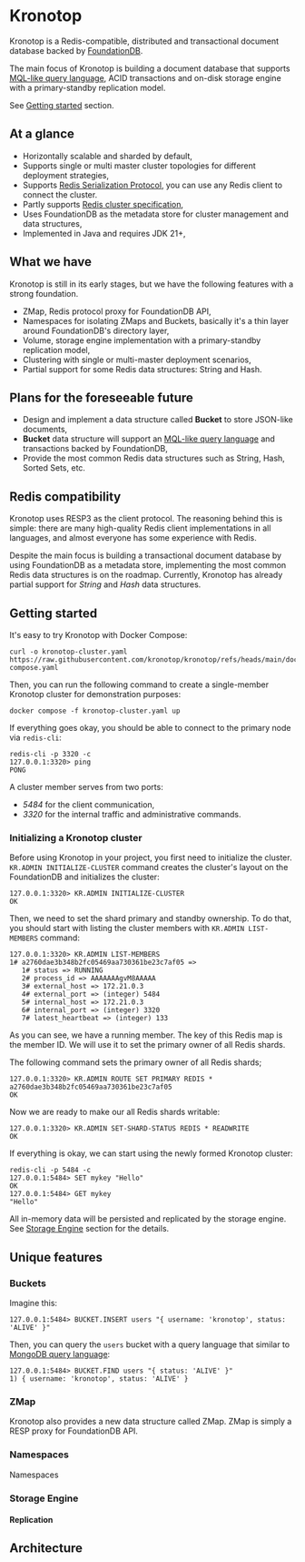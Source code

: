 # Kronotop

Kronotop is a Redis-compatible, distributed and transactional document database backed by [FoundationDB](https://www.foundationdb.org/).

The main focus of Kronotop is building a document database that supports [MQL-like query language](https://www.mongodb.com/docs/manual/reference/operator/), ACID transactions
and on-disk storage engine with a primary-standby replication model.

See [Getting started](#getting-started) section.

## At a glance

* Horizontally scalable and sharded by default,
* Supports single or multi master cluster topologies for different deployment strategies,
* Supports [Redis Serialization Protocol](https://redis.io/docs/latest/develop/reference/protocol-spec/), you can use any Redis client to connect the cluster.
* Partly supports [Redis cluster specification](https://redis.io/docs/latest/operate/oss_and_stack/reference/cluster-spec/),
* Uses FoundationDB as the metadata store for cluster management and data structures,
* Implemented in Java and requires JDK 21+,

## What we have

Kronotop is still in its early stages, but we have the following features with a strong foundation.

* ZMap, Redis protocol proxy for FoundationDB API,
* Namespaces for isolating ZMaps and Buckets, basically it's a thin layer around FoundationDB's directory layer,
* Volume, storage engine implementation with a primary-standby replication model,
* Clustering with single or multi-master deployment scenarios,
* Partial support for some Redis data structures: String and Hash.

## Plans for the foreseeable future

* Design and implement a data structure called **Bucket** to store JSON-like documents,
* **Bucket** data structure will support an [MQL-like query language](https://www.mongodb.com/docs/manual/reference/operator/) and transactions backed by FoundationDB,
* Provide the most common Redis data structures such as String, Hash, Sorted Sets, etc.

## Redis compatibility

Kronotop uses RESP3 as the client protocol. The reasoning behind this is simple: there are many high-quality Redis client implementations
in all languages, and almost everyone has some experience with Redis.

Despite the main focus is building a transactional document database by using FoundationDB as a metadata store, implementing the
most common Redis data structures is on the roadmap. Currently, Kronotop has already partial support for *String* and *Hash* data structures.

## Getting started

It's easy to try Kronotop with Docker Compose:

```
curl -o kronotop-cluster.yaml https://raw.githubusercontent.com/kronotop/kronotop/refs/heads/main/docker/docker-compose.yaml
```

Then, you can run the following command to create a single-member Kronotop cluster for demonstration purposes:

```
docker compose -f kronotop-cluster.yaml up 
```

If everything goes okay, you should be able to connect to the primary node via `redis-cli`:

```
redis-cli -p 3320 -c
127.0.0.1:3320> ping
PONG
```

A cluster member serves from two ports:

* *5484* for the client communication,
* *3320* for the internal traffic and administrative commands.

### Initializing a Kronotop cluster

Before using Kronotop in your project, you first need to initialize the cluster. `KR.ADMIN INITIALIZE-CLUSTER` command creates
the cluster's layout on the FoundationDB and initializes the cluster:

```
127.0.0.1:3320> KR.ADMIN INITIALIZE-CLUSTER
OK
```

Then, we need to set the shard primary and standby ownership. To do that, you should start with listing the cluster members with
`KR.ADMIN LIST-MEMBERS` command:

```
127.0.0.1:3320> KR.ADMIN LIST-MEMBERS
1# a2760dae3b348b2fc05469aa730361be23c7af05 =>
   1# status => RUNNING
   2# process_id => AAAAAAAgvM8AAAAA
   3# external_host => 172.21.0.3
   4# external_port => (integer) 5484
   5# internal_host => 172.21.0.3
   6# internal_port => (integer) 3320
   7# latest_heartbeat => (integer) 133
```

As you can see, we have a running member. The key of this Redis map is the member ID.
We will use it to set the primary owner of all Redis shards.

The following command sets the primary owner of all Redis shards;

```
127.0.0.1:3320> KR.ADMIN ROUTE SET PRIMARY REDIS * a2760dae3b348b2fc05469aa730361be23c7af05
OK
```

Now we are ready to make our all Redis shards writable:

```
127.0.0.1:3320> KR.ADMIN SET-SHARD-STATUS REDIS * READWRITE
OK
```

If everything is okay, we can start using the newly formed Kronotop cluster:

```
redis-cli -p 5484 -c
127.0.0.1:5484> SET mykey "Hello"
OK
127.0.0.1:5484> GET mykey
"Hello"
```

All in-memory data will be persisted and replicated by the storage engine. See [Storage Engine](#storage-engine) section for the details.

## Unique features

### Buckets

Imagine this:

```
127.0.0.1:5484> BUCKET.INSERT users "{ username: 'kronotop', status: 'ALIVE' }"
```

Then, you can query the `users` bucket with a query language that similar to [MongoDB query language](https://www.mongodb.com/docs/manual/reference/):

```
127.0.0.1:5484> BUCKET.FIND users "{ status: 'ALIVE' }"
1) { username: 'kronotop', status: 'ALIVE' }
```

### ZMap

Kronotop also provides a new data structure called ZMap. ZMap is simply a RESP proxy for FoundationDB API.

### Namespaces

Namespaces 

### Storage Engine

#### Replication

## Architecture
